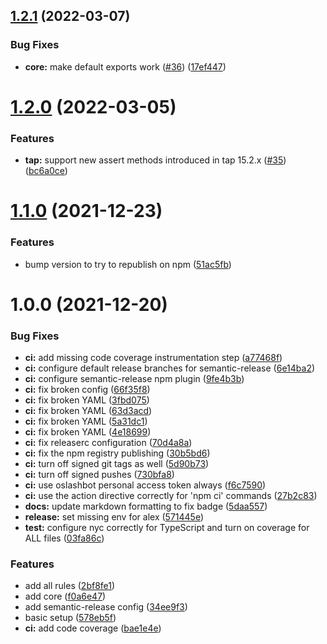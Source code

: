 ## [1.2.1](https://github.com/getoslash/eslint-plugin-tap/compare/v1.2.0...v1.2.1) (2022-03-07)


### Bug Fixes

* **core:** make default exports work ([#36](https://github.com/getoslash/eslint-plugin-tap/issues/36)) ([17ef447](https://github.com/getoslash/eslint-plugin-tap/commit/17ef447d79026f983bae8d2ed5bf305f889f23d7))

# [1.2.0](https://github.com/getoslash/eslint-plugin-tap/compare/v1.1.0...v1.2.0) (2022-03-05)


### Features

* **tap:** support new assert methods introduced in tap 15.2.x ([#35](https://github.com/getoslash/eslint-plugin-tap/issues/35)) ([bc6a0ce](https://github.com/getoslash/eslint-plugin-tap/commit/bc6a0cee15b6f73db059b5ae9ba00b1b00eab347))

# [1.1.0](https://github.com/getoslash/eslint-plugin-tap/compare/v1.0.0...v1.1.0) (2021-12-23)


### Features

* bump version to try to republish on npm ([51ac5fb](https://github.com/getoslash/eslint-plugin-tap/commit/51ac5fb19cd6ddb004c9c15b535ca57d4f62d2d7))

# 1.0.0 (2021-12-20)


### Bug Fixes

* **ci:** add missing code coverage instrumentation step ([a77468f](https://github.com/getoslash/eslint-plugin-tap/commit/a77468fc95974d03c5832fdcacb4c7f22363d8a4))
* **ci:** configure default release branches for semantic-release ([6e14ba2](https://github.com/getoslash/eslint-plugin-tap/commit/6e14ba20705a4f686ff87a4818934db31c17950c))
* **ci:** configure semantic-release npm plugin ([9fe4b3b](https://github.com/getoslash/eslint-plugin-tap/commit/9fe4b3bcd111ee97faaab0d17f6596ce7a36075c))
* **ci:** fix broken config ([66f35f8](https://github.com/getoslash/eslint-plugin-tap/commit/66f35f81fc18bc2e63c36401b7e942ff4e8b133a))
* **ci:** fix broken YAML ([3fbd075](https://github.com/getoslash/eslint-plugin-tap/commit/3fbd075b9e1c43072b17fbe16067593112a98523))
* **ci:** fix broken YAML ([63d3acd](https://github.com/getoslash/eslint-plugin-tap/commit/63d3acdfdf2571ca1c698aa7497b5aff9b789426))
* **ci:** fix broken YAML ([5a31dc1](https://github.com/getoslash/eslint-plugin-tap/commit/5a31dc157618521482113f8dda2160bde49a99cc))
* **ci:** fix broken YAML ([4e18699](https://github.com/getoslash/eslint-plugin-tap/commit/4e18699efddebe47458b9149239316806389583f))
* **ci:** fix releaserc configuration ([70d4a8a](https://github.com/getoslash/eslint-plugin-tap/commit/70d4a8aeb5512580f79caf6bf8017970f7b92d14))
* **ci:** fix the npm registry publishing ([30b5bd6](https://github.com/getoslash/eslint-plugin-tap/commit/30b5bd6cbc735b7b360029271f44cbb2a00afd37))
* **ci:** turn off signed git tags as well ([5d90b73](https://github.com/getoslash/eslint-plugin-tap/commit/5d90b730ed2c165572ce2c61b1241cccaeec548c))
* **ci:** turn off signed pushes ([730bfa8](https://github.com/getoslash/eslint-plugin-tap/commit/730bfa8589d8e3573627dfa08c95bfe3c156def8))
* **ci:** use oslashbot personal access token always ([f6c7590](https://github.com/getoslash/eslint-plugin-tap/commit/f6c7590f9d583d7946033ae0c8f81f22e1286f3e))
* **ci:** use the action directive correctly for 'npm ci' commands ([27b2c83](https://github.com/getoslash/eslint-plugin-tap/commit/27b2c837c69be26dc8b2e5c2468abf727806de71))
* **docs:** update markdown formatting to fix badge ([5daa557](https://github.com/getoslash/eslint-plugin-tap/commit/5daa557ecc39e259d28d9db628a985997b0d885f))
* **release:** set missing env for alex ([571445e](https://github.com/getoslash/eslint-plugin-tap/commit/571445e5744ebb152e14403f5341cd01eee374f0))
* **test:** configure nyc correctly for TypeScript and turn on coverage for ALL files ([03fa86c](https://github.com/getoslash/eslint-plugin-tap/commit/03fa86caedef941b061f3f407b732b90b4d1abfa))


### Features

* add all rules ([2bf8fe1](https://github.com/getoslash/eslint-plugin-tap/commit/2bf8fe1a381b2d4eda4fdc4f9d1b717c7a8ca61b))
* add core ([f0a6e47](https://github.com/getoslash/eslint-plugin-tap/commit/f0a6e47eadb459f894a240316e7bf2c48a0c14ea))
* add semantic-release config ([34ee9f3](https://github.com/getoslash/eslint-plugin-tap/commit/34ee9f375c84d984341c04bbf4fed1f3657a98dd))
* basic setup ([578eb5f](https://github.com/getoslash/eslint-plugin-tap/commit/578eb5f2f7e2d7bd95a3fb973d4ffda9bc68f817))
* **ci:** add code coverage ([bae1e4e](https://github.com/getoslash/eslint-plugin-tap/commit/bae1e4ee55b888b82ba18d77c90e828327c2b3c1))
